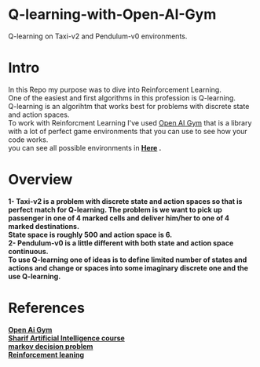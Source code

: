 # Q-learning-with-Open-AI-Gym
Q-learning on Taxi-v2 and Pendulum-v0 environments.<br>
# Intro
In this Repo my purpose was to dive into Reinforcement Learning.<br>
One of the easiest and first algorithms in this profession is Q-learning.<br>
Q-learning is an algorihtm that works best for problems with discrete state and action spaces.<br>
To work with Reinforcment Learning I've used [Open AI Gym](https://gym.openai.com) that is a library with a lot of perfect game environments that you can use to see how your code works.<br>
you can see all possible environments in <b>[Here](https://gym.openai.com/envs/#classic_control) <b> .
# Overview
1- <b>Taxi-v2</b> is a problem with discrete state and action spaces so that is perfect match for Q-learning.
The problem is we want to pick up passenger in one of 4 marked cells and deliver him/her to one of 4 marked destinations.<br>
State space is roughly 500 and action space is 6.<br>
 2- <b>Pendulum-v0</b>
is a little different with both state and action space continuous.<br>
To use Q-learning one of ideas is to define limited number of states and actions and change or spaces into some imaginary discrete one and the use Q-learning.
# References
[Open Ai Gym](https://gym.openai.com)<br>
[Sharif Artificial Intelligence course](http://ce.sharif.edu/courses/98-99/1/ce417-1/)<br>
[markov decision problem](http://ce.sharif.edu/courses/98-99/1/ce417-1/resources/root/Slides/MDP.pptx)<br>
[Reinforcement leaning](http://ce.shariurses/98-99/1/ce417-1/resources/root/Slides/Reinforcement%20Learning.pptx.zip)<br>
 

